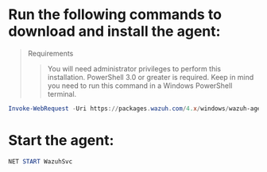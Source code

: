 # Run the following commands to download and install the agent:
> Requirements
>> You will need administrator privileges to perform this installation.
>> PowerShell 3.0 or greater is required.
>> Keep in mind you need to run this command in a Windows PowerShell terminal.
```powershell
Invoke-WebRequest -Uri https://packages.wazuh.com/4.x/windows/wazuh-agent-4.7.5-1.msi -OutFile ${env.tmp}\wazuh-agent; msiexec.exe /i ${env.tmp}\wazuh-agent /q WAZUH_MANAGER='###.###.###.###' WAZUH_REGISTRATION_SERVER='###.###.###.###' 
```
# Start the agent:
```powershell
NET START WazuhSvc
```

